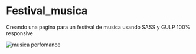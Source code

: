 # Festival_musica
 Creando una pagina para un festival de musica usando SASS y GULP 100% responsive
 
 
![musica perfomance](https://user-images.githubusercontent.com/60783944/162739397-01fa30e4-73ed-4bdd-bd18-d783d691edc8.png)
